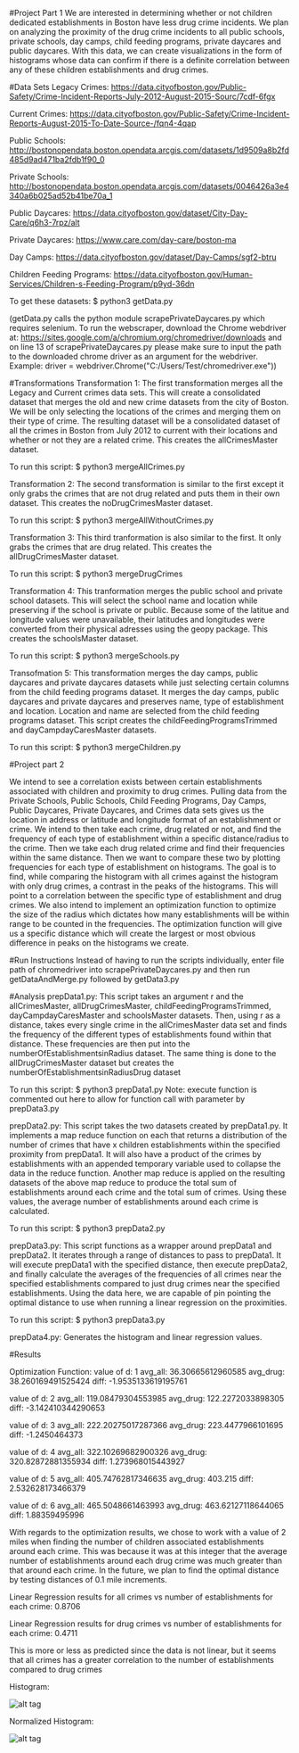 #Project Part 1
We are interested in determining whether or not children dedicated establishments in Boston have less drug crime incidents. We plan on analyzing the proximity of the drug crime incidents to all public schools, private schools, day camps, child feeding programs, private daycares and public daycares. With this data, we can create visualizations in the form of histograms whose data can confirm if there is a definite correlation between any of these children establishments and drug crimes.

#Data Sets
Legacy Crimes: https://data.cityofboston.gov/Public-Safety/Crime-Incident-Reports-July-2012-August-2015-Sourc/7cdf-6fgx

Current Crimes: https://data.cityofboston.gov/Public-Safety/Crime-Incident-Reports-August-2015-To-Date-Source-/fqn4-4qap

Public Schools: http://bostonopendata.boston.opendata.arcgis.com/datasets/1d9509a8b2fd485d9ad471ba2fdb1f90_0

Private Schools: http://bostonopendata.boston.opendata.arcgis.com/datasets/0046426a3e4340a6b025ad52b41be70a_1

Public Daycares: https://data.cityofboston.gov/dataset/City-Day-Care/q6h3-7rpz/alt

Private Daycares: https://www.care.com/day-care/boston-ma

Day Camps: https://data.cityofboston.gov/dataset/Day-Camps/sgf2-btru

Children Feeding Programs: https://data.cityofboston.gov/Human-Services/Children-s-Feeding-Program/p9yd-36dn

To get these datasets: $ python3 getData.py

(getData.py calls the python module scrapePrivateDaycares.py which requires selenium. To run the webscraper, download the Chrome webdriver at: https://sites.google.com/a/chromium.org/chromedriver/downloads and on line 13 of scrapePrivateDaycares.py please make sure to input the path to the downloaded chrome driver as an argument for the webdriver. Example: driver = webdriver.Chrome("C:/Users/Test/chromedriver.exe"))

#Transformations
Transformation 1: The first transformation merges all the Legacy and Current crimes data sets. This will create a consolidated dataset that merges the old and new crime datasets from the city of Boston. We will be only selecting the locations of the crimes and merging them on their type of crime. The resulting dataset will be a consolidated dataset of all the crimes in Boston from July 2012 to current with their locations and whether or not they are a related crime. This creates the allCrimesMaster dataset.

To run this script: $ python3 mergeAllCrimes.py

Transformation 2: The second transformation is similar to the first except it only grabs the crimes that are not drug related and puts them in their own dataset. This creates the noDrugCrimesMaster dataset.

To run this script: $ python3 mergeAllWithoutCrimes.py

Transformation 3: This third tranformation is also similar to the first. It only grabs the crimes that are drug related. This creates the allDrugCrimesMaster dataset.

To run this script: $ python3 mergeDrugCrimes

Transformation 4: This tranformation merges the public school and private school datasets. This will select the school name and location while preserving if the school is private or public. Because some of the latitue and longitude values were unavailable, their latitudes and longitudes were converted from their physical adresses using the geopy package. This creates the schoolsMaster dataset.

To run this script: $ python3 mergeSchools.py

Transofmation 5: This transformation merges the day camps, public daycares and private daycares datasets while just selecting certain columns from the child feeding programs dataset. It merges the day camps, public daycares and private daycares and preserves name, type of establishment and location. Location and name are selected from the child feeding programs dataset. This script creates the childFeedingProgramsTrimmed and dayCampdayCaresMaster datasets.

To run this script: $ python3 mergeChildren.py

#Project part 2

We intend to see a correlation exists between certain establishments associated with children and proximity to drug crimes. Pulling data from the Private Schools, Public Schools, Child Feeding Programs, Day Camps, Public Daycares, Private Daycares, and Crimes data sets gives us the location in address or latitude and longitude format of an establishment or crime. We intend to then take each crime, drug related or not, and find the frequency of each type of establishment within a specific distance/radius to the crime. Then we take each drug related crime and find their frequencies within the same distance. Then we want to compare these two by plotting frequencies for each type of establishment on histograms. The goal is to find, while comparing the histogram with all crimes against the histogram with only drug crimes, a contrast in the peaks of the histograms. This will point to a correlation between the specific type of establishment and drug crimes. We also intend to implement an optimization function to optimize the size of the radius which dictates how many establishments will be within range to be counted in the frequencies. The optimization function will give us a specific distance which will create the largest or most obvious difference in peaks on the histograms we create.

#Run Instructions
Instead of having to run the scripts individually, enter file path of chromedriver into scrapePrivateDaycares.py and then run getDataAndMerge.py followed by getData3.py

#Analysis
prepData1.py: This script takes an argument r and the allCrimesMaster, allDrugCrimesMaster, childFeedingProgramsTrimmed, dayCampdayCaresMaster and schoolsMaster datasets. Then, using r as a distance, takes every single crime in the allCrimesMaster data set and finds the frequency of the different types of establishments found within that distance. These frequencies are then put into the numberOfEstablishmentsinRadius dataset. The same thing is done to the allDrugCrimesMaster dataset but creates the numberOfEstablishmentsinRadiusDrug dataset

To run this script: $ python3 prepData1.py
Note: execute function is commented out here to allow for function call with parameter by prepData3.py

prepData2.py: This script takes the two datasets created by prepData1.py. It implements a map reduce function on each that returns a distribution of the number of crimes that have x children establishments within the specified proximity from prepData1. It will also have a product of the crimes by establishments with an appended temporary variable used to collapse the data in the reduce function. Another map reduce is applied on the resulting datasets of the above map reduce to produce the total sum of establishments around each crime and the total sum of crimes. Using these values, the average number of establishments around each crime is calculated.

To run this script: $ python3 prepData2.py

prepData3.py: This script functions as a wrapper around prepData1 and prepData2. It iterates through a range of distances to pass to prepData1. It will execute prepData1 with the specified distance, then execute prepData2, and finally calculate the averages of the frequencies of all crimes near the specified establishments compared to just drug crimes near the specified establishments. Using the data here, we are capable of pin pointing the optimal distance to use when running a linear regression on the proximities. 

To run this script: $ python3 prepData3.py

prepData4.py: Generates the histogram and linear regression values.

#Results

Optimization Function:
value of d: 1
avg_all: 36.30665612960585
avg_drug: 38.260169491525424
diff: -1.9535133619195761

value of d: 2
avg_all: 119.08479304553985
avg_drug: 122.2272033898305
diff: -3.142410344290653

value of d: 3
avg_all: 222.20275017287366
avg_drug: 223.4477966101695
diff: -1.2450464373

value of d: 4
avg_all: 322.10269682900326
avg_drug: 320.82872881355934
diff: 1.273968015443927

value of d: 5
avg_all: 405.74762817346635
avg_drug: 403.215
diff: 2.532628173466379

value of d: 6
avg_all: 465.5048661463993
avg_drug: 463.62127118644065
diff: 1.88359495996

With regards to the optimization results, we chose to work with a value of 2 miles when finding the number of children associated establishments around each crime. This was because it was at this integer that the average number of establishments around each drug crime was much greater than that around each crime. In the future, we plan to find the optimal distance by testing distances of 0.1 mile increments.


Linear Regression results for all crimes vs number of establishments for each crime:
0.8706

Linear Regression results for drug crimes vs number of establishments for each crime:
0.4711

This is more or less as predicted since the data is not linear, but it seems that all crimes has a greater correlation to the number of establishments compared to drug crimes


Histogram:

![alt tag](images/Histogram.png)

Normalized Histogram:

![alt tag](images/Histogram_normalized.png)














